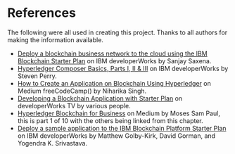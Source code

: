 # References

The following were all used in creating this project. Thanks to all authors for making the information available.

* [Deploy a blockchain business network to the cloud using the IBM Blockchain Starter Plan](https://www.ibm.com/developerworks/cloud/library/cl-deploy-blockchain-starter-plan-network/) on IBM developerWorks by Sanjay Saxena.
* [Hyperledger Composer Basics, Parts I, II & III](https://www.ibm.com/developerworks/cloud/library/cl-model-test-your-blockchain-network-with-hyperledger-composer-playground/index.html) on IBM developerWorks by Steven Perry.
* [How to Create an Application on Blockchain Using Hyperledger](https://medium.freecodecamp.org/ultimate-end-to-end-tutorial-to-create-an-application-on-blockchain-using-hyperledger-3a83a80cbc71) on Medium freeCodeCamp() by Niharika Singh.
* [Developing a Blockchain Application with Starter Plan](https://developer.ibm.com/tv/blockchain-innovators/#bigc) on developerWorks TV by various people.
* [Hyperledger Blockchain for Business](https://medium.com/swlh/hyperledger-chapter-1-foundation-7ad5bd94d452) on Medium by Moses Sam Paul, this is part 1 of 10 with the others being linked from this chapter.
* [Deploy a sample application to the IBM Blockchain Platform Starter Plan](https://www.ibm.com/developerworks/cloud/library/cl-deploy-fabcar-sample-application-ibm-blockchain-starter-plan/index.html) on IBM developerWorks by Matthew Golby-Kirk, David Gorman, and Yogendra K. Srivastava. 
